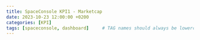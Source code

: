 ```yaml
---
title: SpaceConsole KPI1 - Marketcap
date: 2023-10-23 12:00:00 +0200
categories: [KPI]
tags: [spaceconsole, dashboard]     # TAG names should always be lowercase
---
```


